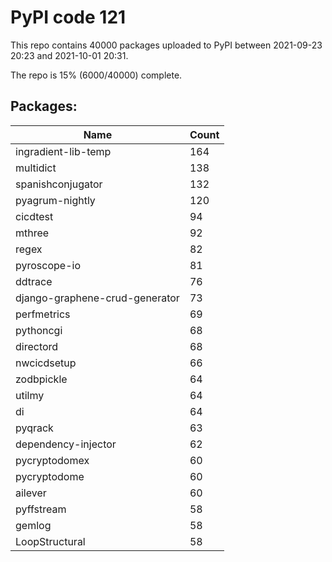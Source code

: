 # PyPI code 121

This repo contains 40000 packages uploaded to PyPI between 
2021-09-23 20:23 and 2021-10-01 20:31.

The repo is 15% (6000/40000) complete.

## Packages:

| Name  | Count |
| ----- | ----- |
| ingradient-lib-temp | 164 |
| multidict | 138 |
| spanishconjugator | 132 |
| pyagrum-nightly | 120 |
| cicdtest | 94 |
| mthree | 92 |
| regex | 82 |
| pyroscope-io | 81 |
| ddtrace | 76 |
| django-graphene-crud-generator | 73 |
| perfmetrics | 69 |
| pythoncgi | 68 |
| directord | 68 |
| nwcicdsetup | 66 |
| zodbpickle | 64 |
| utilmy | 64 |
| di | 64 |
| pyqrack | 63 |
| dependency-injector | 62 |
| pycryptodomex | 60 |
| pycryptodome | 60 |
| ailever | 60 |
| pyffstream | 58 |
| gemlog | 58 |
| LoopStructural | 58 |


